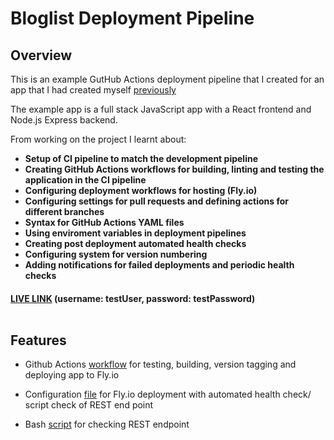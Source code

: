 # Bloglist Deployment Pipeline <br />

## Overview

This is an example GutHub Actions deployment pipeline that I created for an app that I had created myself [previously](https://github.com/MartinL-no/full-stack-open/tree/main/part5)

The example app is a full stack JavaScript app with a React frontend and Node.js Express backend. 

From working on the project I learnt about:

- **Setup of CI pipeline to match the development pipeline**
- **Creating GitHub Actions workflows for building, linting and testing the application in the CI pipeline**
- **Configuring deployment workflows for hosting (Fly.io)**
- **Configuring settings for pull requests and defining actions for different branches**
- **Syntax for GitHub Actions YAML files**
- **Using enviroment variables in deployment pipelines**
- **Creating post deployment automated health checks**
- **Configuring system for version numbering**
- **Adding notifications for failed deployments and periodic health checks**


#### [LIVE LINK](https://full-stack-open-part11-20.fly.dev/) (username: testUser, password: testPassword)<br /><br />

## Features

- Github Actions [workflow](https://github.com/MartinL-no/full-stack-open-part11-20/blob/main/.github/workflows/pipeline.yml) for testing, building, version tagging and deploying app to Fly.io

- Configuration [file](https://github.com/MartinL-no/full-stack-open-part11-20/blob/main/fly.toml) for Fly.io deployment with automated health check/ script check of REST end point

- Bash [script](https://github.com/MartinL-no/full-stack-open-part11-20/blob/main/health_check.sh) for checking REST endpoint
